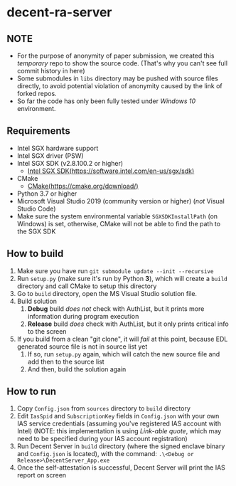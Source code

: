 # decent-ra-server

## NOTE

- For the purpose of anonymity of paper submission, we created this *temporary* repo to show the source code. (That's why you can't see full commit history in here)
- Some submodules in `libs` directory may be pushed with source files directly, to avoid potential violation of anonymity caused by the link of forked repos.
- So far the code has only been fully tested under *Windows 10* environment.

## Requirements

- Intel SGX hardware support
- Intel SGX driver (PSW)
- Intel SGX SDK (v2.8.100.2 or higher)
	- [Intel SGX SDK(https://software.intel.com/en-us/sgx/sdk)](https://software.intel.com/en-us/sgx/sdk)
- CMake
	- [CMake(https://cmake.org/download/)](https://cmake.org/download/)
- Python 3.7 or higher
- Microsoft Visual Studio 2019 (community version or higher) (*not* Visual Studio Code)
- Make sure the system environmental variable `SGXSDKInstallPath` (on Windows) is set, otherwise, CMake will not be able to find the path to the SGX SDK

## How to build

1. Make sure you have run `git submodule update --init --recursive`
2. Run `setup.py` (make sure it's run by Python **3**), which will create a `build` directory and call CMake to setup this directory
3. Go to `build` directory, open the MS Visual Studio solution file.
4. Build solution
	1. **Debug** build *does not* check with AuthList, but it prints more information during program execution
	2. **Release** build *does* check with AuthList, but it only prints critical info to the screen
5. If you build from a clean "git clone", it will *fail* at this point, because EDL generated source file is not in source list yet
	1. If so, run `setup.py` again, which will catch the new source file and add then to the source list
	2. And then, build the solution again

## How to run

1. Copy `Config.json` from `sources` directory to `build` directory
2. Edit `IasSpid` and `SubscriptionKey` fields in `Config.json` with your own IAS service credentials (assuming you've registered IAS account with Intel) (NOTE: this implementation is using *Link-able quote*, which may need to be specified during your IAS account registration)
3. Run Decent Server in `build` directory (where the signed enclave binary and `Config.json` is located), with the command:
	`.\<Debug or Release>\DecentServer_App.exe`
4. Once the self-attestation is successful, Decent Server will print the IAS report on screen
